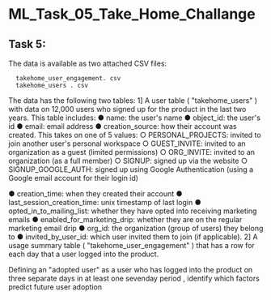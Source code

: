 # ML_Task_05_Take_Home_Challange

## Task 5:
   The data is available as two attached CSV files:
   
      takehome_user_engagement. csv
      takehome_users . csv
      
The data has the following two tables:
      1] A user table ( "takehome_users" ) with data on 12,000 users who signed up for the
product in the last two years. This table includes:
   ● name: the user's name
   ● object_id: the user's id
   ● email: email address
   ● creation_source: how their account was created. This takes on one
 of 5 values:
   ○ PERSONAL_PROJECTS: invited to join another user's
      personal workspace
   ○ GUEST_INVITE: invited to an organization as a guest
      (limited permissions)
   ○ ORG_INVITE: invited to an organization (as a full member)
   ○ SIGNUP: signed up via the website
   ○ SIGNUP_GOOGLE_AUTH: signed up using Google
      Authentication (using a Google email account for their login
      id)

   ● creation_time: when they created their account
   ● last_session_creation_time: unix timestamp of last login
   ● opted_in_to_mailing_list: whether they have opted into receiving
      marketing emails
   ● enabled_for_marketing_drip: whether they are on the regular
      marketing email drip
   ● org_id: the organization (group of users) they belong to
   ● invited_by_user_id: which user invited them to join (if applicable).
      2] A usage summary table ( "takehome_user_engagement" ) that has a row for each day
         that a user logged into the product.

Defining an "adopted user" as a user who has logged into the product on three separate
days in at least one seven­day period , identify which factors predict future user
adoption
